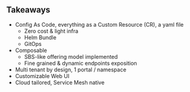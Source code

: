 ## Takeaways

* Config As Code, everything as a Custom Resource (CR), a yaml file
    * Zero cost & light infra
    * Helm Bundle
    * GitOps
* Composable
    * SBS-like offering model implemented
    * Fine grained & dynamic endpoints exposition
* Multi tenant by design, 1 portal / namespace
* Customizable Web UI
* Cloud tailored, Service Mesh native